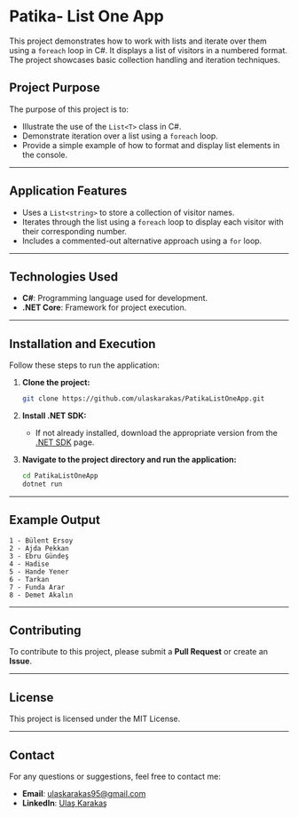 # Patika- List One App

This project demonstrates how to work with lists and iterate over them using a `foreach` loop in C#. It displays a list of visitors in a numbered format. The project showcases basic collection handling and iteration techniques.

## Project Purpose

The purpose of this project is to:
- Illustrate the use of the `List<T>` class in C#.
- Demonstrate iteration over a list using a `foreach` loop.
- Provide a simple example of how to format and display list elements in the console.

---

## Application Features

- Uses a `List<string>` to store a collection of visitor names.
- Iterates through the list using a `foreach` loop to display each visitor with their corresponding number.
- Includes a commented-out alternative approach using a `for` loop.

---

## Technologies Used

- **C#**: Programming language used for development.
- **.NET Core**: Framework for project execution.

---

## Installation and Execution

Follow these steps to run the application:

1. **Clone the project:**
   ```bash
   git clone https://github.com/ulaskarakas/PatikaListOneApp.git
   ```
2. **Install .NET SDK:**
   - If not already installed, download the appropriate version from the [.NET SDK](https://dotnet.microsoft.com/download) page.

3. **Navigate to the project directory and run the application:**
   ```bash
   cd PatikaListOneApp
   dotnet run
   ```

---

## Example Output

```
1 - Bülent Ersoy
2 - Ajda Pekkan
3 - Ebru Gündeş
4 - Hadise
5 - Hande Yener
6 - Tarkan
7 - Funda Arar
8 - Demet Akalın
```

---

## Contributing
To contribute to this project, please submit a **Pull Request** or create an **Issue**.

---

## License
This project is licensed under the MIT License.

---

## Contact
For any questions or suggestions, feel free to contact me:
- **Email**: [ulaskarakas95@gmail.com](mailto:ulaskarakas95@gmail.com)
- **LinkedIn**: [Ulaş Karakaş](https://www.linkedin.com/in/ulas-karakas/)
